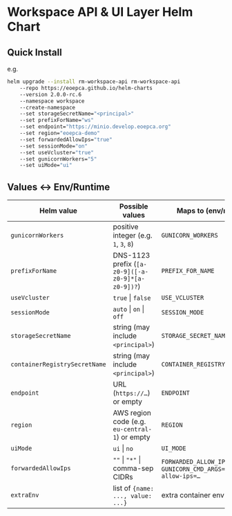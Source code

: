 # Workspace API & UI Layer Helm Chart

## Quick Install

e.g.
```bash
helm upgrade --install rm-workspace-api rm-workspace-api
    --repo https://eoepca.github.io/helm-charts
    --version 2.0.0-rc.6
    --namespace workspace
    --create-namespace
    --set storageSecretName="<principal>"
    --set prefixForName="ws"
    --set endpoint="https://minio.develop.eoepca.org"
    --set region="eoepca-demo"
    --set forwardedAllowIps="true"
    --set sessionMode="on"
    --set useVcluster="true"
    --set gunicornWorkers="5"
    --set uiMode="ui"
```

## Values ↔︎ Env/Runtime

| Helm value | Possible values | Maps to (env/runtime) |
|---|---|---|
| `gunicornWorkers` | positive integer (e.g. `1`, `3`, `8`) | `GUNICORN_WORKERS` |
| `prefixForName` | DNS-1123 prefix (`[a-z0-9]([-a-z0-9]*[a-z0-9])?`) | `PREFIX_FOR_NAME` |
| `useVcluster` | `true` \| `false` | `USE_VCLUSTER` |
| `sessionMode` | `auto` \| `on` \| `off` | `SESSION_MODE` |
| `storageSecretName` | string (may include `<principal>`) | `STORAGE_SECRET_NAME` |
| `containerRegistrySecretName` | string (may include `<principal>`) | `CONTAINER_REGISTRY_SECRET_NAME` |
| `endpoint` | URL (`https://…`) or empty | `ENDPOINT` |
| `region` | AWS region code (e.g. `eu-central-1`) or empty | `REGION` |
| `uiMode` | `ui` \| `no` | `UI_MODE` |
| `forwardedAllowIps` | `""` \| `"*"` \| comma-sep CIDRs | `FORWARDED_ALLOW_IPS`, `GUNICORN_CMD_ARGS=--forwarded-allow-ips=…` |
| `extraEnv` | list of `{name: ..., value: ...}` | extra container env |
